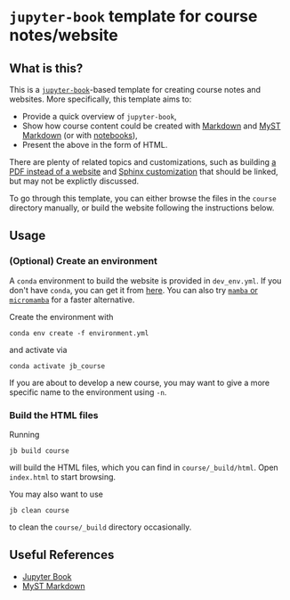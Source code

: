 # `jupyter-book` template for course notes/website

## What is this?

This is a [`jupyter-book`](https://jupyterbook.org/en/stable/intro.html)-based template for creating course notes and websites. More specifically, this template aims to:
- Provide a quick overview of `jupyter-book`,
- Show how course content could be created with [Markdown](https://jupyterbook.org/en/stable/file-types/markdown.html) and [MyST Markdown](https://jupyterbook.org/en/stable/file-types/myst-notebooks.html) (or with [notebooks](https://jupyterbook.org/en/stable/file-types/notebooks.html)),
- Present the above in the form of HTML.

There are plenty of related topics and customizations, such as building [a PDF instead of a website](https://jupyterbook.org/en/stable/advanced/pdf.html) and [Sphinx customization](https://jupyterbook.org/en/stable/sphinx/index.html) that should be linked, but may not be explictly discussed.

To go through this template, you can either browse the files in the `course` directory manually, or build the website following the instructions below.

## Usage

### (Optional) Create an environment

A `conda` environment to build the website is provided in `dev_env.yml`. If you don't have `conda`, you can get it from [here](https://docs.conda.io/en/latest/). You can also try [`mamba` or `micromamba`](https://mamba.readthedocs.io/en/latest/index.html) for a faster alternative.

Create the environment with
```
conda env create -f environment.yml
```
and activate via
```
conda activate jb_course
```
 If you are about to develop a new course, you may want to give a more specific name to the environment using `-n`.

### Build the HTML files

Running
```
jb build course
```
will build the HTML files, which you can find in `course/_build/html`. Open `index.html` to start browsing.


You may also want to use
```
jb clean course
```
to clean the `course/_build` directory occasionally.

## Useful References
- [Jupyter Book](https://jupyterbook.org/en/stable/intro.html)
- [MyST Markdown](https://myst-parser.readthedocs.io/en/latest/index.html)

